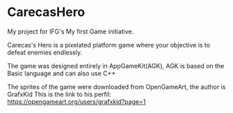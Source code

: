 # CarecasHero
My project for IFG's My first Game initiative.

Carecas's Hero is a pixelated platform game where your objective is to defeat enemies endlessly.

The game was designed entirely in AppGameKit(AGK), AGK is based on the Basic language and can also use C++

The sprites of the game were downloaded from OpenGameArt, the author is GrafxKid
This is the link to his perfil: https://opengameart.org/users/grafxkid?page=1
